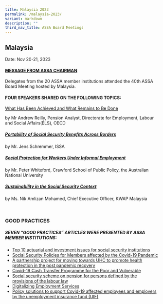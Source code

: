 ```yaml
---
title: Malaysia 2023
permalink: /malaysia-2023/
variant: markdown
description: ""
third_nav_title: ASSA Board Meetings
---
```

## Malaysia
Date: Nov 20-21, 2023
#### [MESSAGE FROM ASSA CHAIRMAN](/files/ASSA%20Board%20Meeting/Malaysia%202023/2023ASSAChairmanstatement.pdf)
Delegates from the 20 ASSA member institutions attended the 40th ASSA Board Meeting hosted by Malaysia.


#### FOUR SPEAKERS SHARED ON THE FOLLOWING TOPICS:
[What Has Been Achieved and What Remains to Be Done](/files/ASSA%20Board%20Meeting/Malaysia%202023/2023seminarreilly.pdf)

by Mr Andrew Reilly, Pension Analyst, Directorate for Employment, Labour and Social Affairs(ELS), OECD

##### [Portability of Social Security Benefits Across Borders](/files/ASSA%20Board%20Meeting/Malaysia%202023/2023SeminarSchremmer.pdf)
by Mr. Jens Schremmer, ISSA

##### [Social Protection for Workers Under Informal Employment](/files/ASSA%20Board%20Meeting/Malaysia%202023/2023seminarwhiteford.pdf)
by Mr. Peter Whiteford, Crawford School of Public Policy, the
Australian National University

##### [Sustainability in the Social Security Context](/files/ASSA%20Board%20Meeting/Malaysia%202023/2023seminarmohamed.pdf)
by Ms. Nik Amlizan Mohamed, Chief Executive Officer, KWAP Malaysia

<br>

 ### GOOD PRACTICES

##### SEVEN “GOOD PRACTICES” ARTICLES WERE PRESENTED BY ASSA MEMBER INSTITUTIONS:
* [Top 10 actuarial and investment issues for social security institutions](/files/ASSA%20Board%20Meeting/Lao%202022/2022GoodpracticeILO.pdf)
* [Social Security Policies for Members affected by the Covid-19 Pandemic](/files/ASSA%20Board%20Meeting/Lao%202022/2022GoodpracticeLSSO.pdf)
* [A partnership project for moving towards UHC to promote health protection
in the post pandemic recovery](/files/ASSA%20Board%20Meeting/Lao%202022/2022GoodpracticeNHSO.pdf)
* [Covid-19 Cash Transfer Programme for the Poor and Vulnerable](/files/ASSA%20Board%20Meeting/Lao%202022/2022GoodpracticeNSAF.pdf)
* [Social security scheme on pension for persons defined by the provisions of the labour law](/files/ASSA%20Board%20Meeting/Lao%202022/2022GoodpracticeNSSF.pdf)
* [Digitalizing Employment Services](/files/ASSA%20Board%20Meeting/Lao%202022/2022GoodpracticeSOCSO.pdf)
* [Policy solutions to support Covid-19 affected employees and employers by the unemployment insurance fund (UIF)](/files/ASSA%20Board%20Meeting/Lao%202022/2022GoodpracticeVSS.pdf)